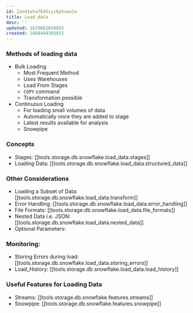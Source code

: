 ```yaml
---
id: 2zn41etw7645vyi6p5zwu2e
title: Load_data
desc: ''
updated: 1670662650893
created: 1666444305831
---
```


### Methods of loading data
- Bulk Loading
  - Most Frequent Method
  - Uses Warehouses
  - Load From Stages
  - `COPY` command
  - Transformation possible
- Continuous Loading
  - For loading small volumes of data
  - Automatically once they are added to stage
  - Latest results available for analysis
  - Snowpipe


### Concepts
- Stages: [[tools.storage.db.snowflake.load_data.stages]]
- Loading Data: [[tools.storage.db.snowflake.load_data.structured_data]]

### Other Considerations
- Loading a Subset of Data: [[tools.storage.db.snowflake.load_data.transform]]
- Error Handling: [[tools.storage.db.snowflake.load_data.error_handling]]
- File Formats: [[tools.storage.db.snowflake.load_data.file_formats]]
- Nested Data i.e. JSON: [[tools.storage.db.snowflake.load_data.nested_data]]
- Optional Parameters: 

### Monitoring:
- Storing Errors during load: [[tools.storage.db.snowflake.load_data.storing_errors]]
- Load_History: [[tools.storage.db.snowflake.load_data.load_history]]

### Useful Features for Loading Data
- Streams: [[tools.storage.db.snowflake.features.streams]]
- Snowpipe: [[tools.storage.db.snowflake.features.snowpipe]]

